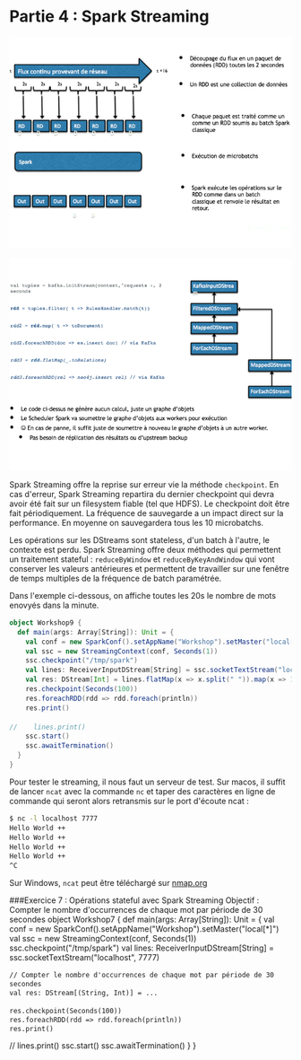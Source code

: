 # Partie 4 : Spark Streaming

![](rdd6.png)

![](rdd7.png)

Spark Streaming offre la reprise sur erreur vie la méthode ``checkpoint``.
En cas d'erreur, Spark Streaming repartira du dernier checkpoint qui devra avoir été fait sur un filesystem fiable (tel que HDFS).
Le checkpoint doit être fait périodiquement. La fréquence de sauvegarde a un impact direct sur la performance. En moyenne on sauvegardera tous les 10 microbatchs.

Les opérations sur les DStreams sont stateless, d'un batch à l'autre, le contexte est perdu. Spark Streaming offre deux méthodes qui permettent un traitement stateful : ``reduceByWindow`` et ``reduceByKeyAndWindow``
qui vont conserver les valeurs antérieures et permettent de travailler sur une fenêtre de temps multiples de la fréquence de batch paramétrée.

Dans l'exemple ci-dessous, on affiche toutes les 20s le nombre de mots enovyés dans la minute.

```scala
object Workshop9 {
  def main(args: Array[String]): Unit = {
    val conf = new SparkConf().setAppName("Workshop").setMaster("local[*]")
    val ssc = new StreamingContext(conf, Seconds(1))
    ssc.checkpoint("/tmp/spark")
    val lines: ReceiverInputDStream[String] = ssc.socketTextStream("localhost", 7777)
    val res: DStream[Int] = lines.flatMap(x => x.split(" ")).map(x => 1).reduceByWindow(_ + _, _ - _, Seconds(60), Seconds(20))
    res.checkpoint(Seconds(100))
    res.foreachRDD(rdd => rdd.foreach(println))
    res.print()

//    lines.print()
    ssc.start()
    ssc.awaitTermination()
  }
}

```



Pour tester le streaming, il nous faut un serveur de test. 
Sur macos, il suffit de lancer ``ncat`` avec la commande ``nc`` et taper des caractères en ligne de commande qui seront alors retransmis sur le port d'écoute ncat :
```sh
$ nc -l localhost 7777
Hello World ++
Hello World ++
Hello World ++
Hello World ++
^C
```

Sur Windows, ``ncat`` peut être téléchargé sur [nmap.org](https://nmap.org/ncat/)


###Exercice 7 : Opérations stateful avec Spark Streaming
Objectif : Compter le nombre d'occurrences de chaque mot par période de 30 secondes
object Workshop7 {
  def main(args: Array[String]): Unit = {
    val conf = new SparkConf().setAppName("Workshop").setMaster("local[*]")
    val ssc = new StreamingContext(conf, Seconds(1))
    ssc.checkpoint("/tmp/spark")
    val lines: ReceiverInputDStream[String] =    ssc.socketTextStream("localhost", 7777)
    
    // Compter le nombre d'occurrences de chaque mot par période de 30 secondes
    val res: DStream[(String, Int)] = ...
    
    res.checkpoint(Seconds(100))
    res.foreachRDD(rdd => rdd.foreach(println))
    res.print()

//    lines.print()
    ssc.start()
    ssc.awaitTermination()
  }
}
